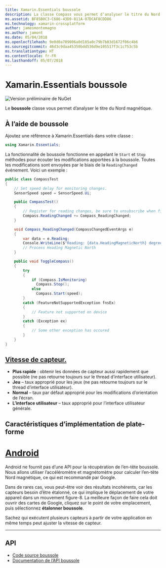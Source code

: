 ```yaml
---
title: Xamarin.Essentials boussole
description: La classe Compass vous permet d’analyser le titre du Nord magnétique.
ms.assetid: BF85B0C3-C686-43D9-811A-07DCAF8CDD86
ms.technology: xamarin-crossplatform
author: jamesmontemagno
ms.author: jamont
ms.date: 05/04/2018
ms.openlocfilehash: 9e0d0a709006a0d185a0c79b7b03d1672f06c4b6
ms.sourcegitcommit: 46d3c9daa45350bdd536d9e105517f3c1c753c5b
ms.translationtype: HT
ms.contentlocale: fr-FR
ms.lasthandoff: 05/07/2018
---
```

# <a name="xamarinessentials-compass"></a>Xamarin.Essentials boussole

![Version préliminaire de NuGet](~/media/shared/pre-release.png)

Le **boussole** classe vous permet d’analyser le titre du Nord magnétique.

## <a name="using-compass"></a>À l’aide de boussole

Ajoutez une référence à Xamarin.Essentials dans votre classe :

```csharp
using Xamarin.Essentials;
```

La fonctionnalité de boussole fonctionne en appelant le `Start` et `Stop` méthodes pour écouter les modifications apportées à la boussole. Toutes les modifications sont envoyées par le biais de la `ReadingChanged` événement. Voici un exemple :

```csharp
public class CompassTest
{
    // Set speed delay for monitoring changes.
    SensorSpeed speed = SensorSpeed.Ui;

    public CompassTest()
    {
        // Register for reading changes, be sure to unsubscribe when finished
        Compass.ReadingChanged += Compass_ReadingChanged;
    }

    void Compass_ReadingChanged(CompassChangedEventArgs e)
    {
        var data = e.Reading;
        Console.WriteLine($"Reading: {data.HeadingMagneticNorth} degrees");
        // Process Heading Magnetic North
    }

    public void ToggleCompass()
    {
        try
        {
            if (Compass.IsMonitoring)
              Compass.Stop();
            else
              Compass.Start(speed);
        }
        catch (FeatureNotSupportedException fnsEx)
        {
            // Feature not supported on device
        }
        catch (Exception ex)
        {
            // Some other exception has occured
        }
    }
}
```

## <a name="sensor-speedxrefxamarinessentialssensorspeed"></a>[Vitesse de capteur.](xref:Xamarin.Essentials.SensorSpeed)

- **Plus rapide** : obtenir les données de capteur aussi rapidement que possible (ne pas retourne toujours sur le thread d’interface utilisateur).
- **Jeu** – taux approprié pour les jeux (ne pas retourne toujours sur le thread d’interface utilisateur).
- **Normal** – taux par défaut approprié pour les modifications d’orientation de l’écran.
- **L’interface utilisateur** – taux approprié pour l’interface utilisateur générale.

## <a name="platform-implementation-specifics"></a>Caractéristiques d’implémentation de plate-forme

# <a name="androidtabandroid"></a>[Android](#tab/android)

Android ne fournit pas d’une API pour la récupération de l’en-tête boussole. Nous allons utiliser l’accéléromètre et magnétomètre pour calculer l’en-tête Nord magnétique, ce qui est recommandé par Google. 

Dans de rares cas, vous peut-être voir des résultats incohérents, car les capteurs besoin d’être étalonné, ce qui implique le déplacement de votre appareil dans un mouvement figure-8. La meilleure façon de faire cela doit ouvrir des cartes de Google, cliquez sur le point de votre emplacement, puis sélectionnez **étalonner boussole**.

Sachez qui exécutent plusieurs capteurs à partir de votre application en même temps peut ajuster la vitesse de capteur.

--------------

## <a name="api"></a>API

- [Code source boussole](https://github.com/xamarin/Essentials/tree/master/Essentials/Compass)
- [Documentation de l’API boussole](xref:Xamarin.Essentials.Compass)
